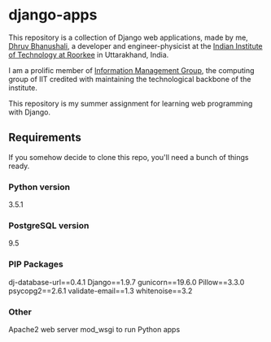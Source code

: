 # django-apps
This repository is a collection of Django web applications, made by me, [Dhruv Bhanushali](http://dhruvkb.github.io), a developer and engineer-physicist at the [Indian Institute of Technology at Roorkee](http://www.iitr.ac.in) in Uttarakhand, India.

I am a prolific member of [Information Management Group](http://img.channeli.in), the computing group of IIT credited with maintaining the technological backbone of the institute.

This repository is my summer assignment for learning web programming with Django.

## Requirements
If you somehow decide to clone this repo, you'll need a bunch of things ready.

### Python version
3.5.1

### PostgreSQL version
9.5

### PIP Packages
dj-database-url==0.4.1
Django==1.9.7
gunicorn==19.6.0
Pillow==3.3.0
psycopg2==2.6.1
validate-email==1.3
whitenoise==3.2

### Other
Apache2 web server
mod_wsgi to run Python apps